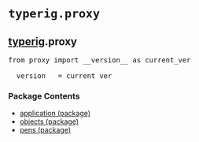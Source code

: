

<a name="typerig.proxy"></a>

# `typerig.proxy`


<h2><a href="./typerig.html">typerig</a>.proxy</h2> <div class="module">  <div class="docstring">

<pre class="doc" markdown="0">from proxy import __version__ as current_ver

__version__ = current_ver</pre>

</div>  <div class="modules"><h3>Package Contents</h3><ul class="list"><li><a href="./typerig.proxy.application.html"><span class="package-name">application</span> (package)</a></li><li><a href="./typerig.proxy.objects.html"><span class="package-name">objects</span> (package)</a></li><li><a href="./typerig.proxy.pens.html"><span class="package-name">pens</span> (package)</a></li></ul></div></div>
